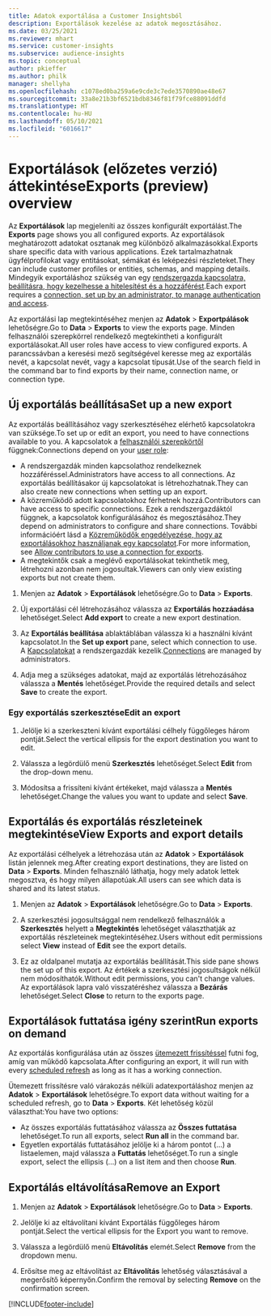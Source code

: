 ```yaml
---
title: Adatok exportálása a Customer Insightsból
description: Exportálások kezelése az adatok megosztásához.
ms.date: 03/25/2021
ms.reviewer: mhart
ms.service: customer-insights
ms.subservice: audience-insights
ms.topic: conceptual
author: pkieffer
ms.author: philk
manager: shellyha
ms.openlocfilehash: c1078ed0ba259a6e9cde3c7ede3570890ae48e67
ms.sourcegitcommit: 33a8e21b3bf6521bdb8346f81f79fce88091ddfd
ms.translationtype: HT
ms.contentlocale: hu-HU
ms.lasthandoff: 05/10/2021
ms.locfileid: "6016617"
---
```

# <a name="exports-preview-overview"></a><span data-ttu-id="a4cdc-103">Exportálások (előzetes verzió) áttekintése</span><span class="sxs-lookup"><span data-stu-id="a4cdc-103">Exports (preview) overview</span></span>

<span data-ttu-id="a4cdc-104">Az **Exportálások** lap megjeleníti az összes konfigurált exportálást.</span><span class="sxs-lookup"><span data-stu-id="a4cdc-104">The **Exports** page shows you all configured exports.</span></span> <span data-ttu-id="a4cdc-105">Az exportálások meghatározott adatokat osztanak meg különböző alkalmazásokkal.</span><span class="sxs-lookup"><span data-stu-id="a4cdc-105">Exports share specific data with various applications.</span></span> <span data-ttu-id="a4cdc-106">Ezek tartalmazhatnak ügyfélprofilokat vagy entitásokat, sémákat és leképezési részleteket.</span><span class="sxs-lookup"><span data-stu-id="a4cdc-106">They can include customer profiles or entities, schemas, and mapping details.</span></span> <span data-ttu-id="a4cdc-107">Mindegyik exportáláshoz szükség van egy [rendszergazda kapcsolatra, beállításra, hogy kezelhesse a hitelesítést és a hozzáférést](connections.md).</span><span class="sxs-lookup"><span data-stu-id="a4cdc-107">Each export requires a [connection, set up by an administrator, to manage authentication and access](connections.md).</span></span>

<span data-ttu-id="a4cdc-108">Az exportálási lap megtekintéséhez menjen az **Adatok** > **Exportpálások** lehetőségre.</span><span class="sxs-lookup"><span data-stu-id="a4cdc-108">Go to **Data** > **Exports** to view the exports page.</span></span> <span data-ttu-id="a4cdc-109">Minden felhasználói szerepkörrel rendelkező megtekintheti a konfigurált exportálásokat.</span><span class="sxs-lookup"><span data-stu-id="a4cdc-109">All user roles have access to view configured exports.</span></span> <span data-ttu-id="a4cdc-110">A parancssávban a keresési mező segítségével keresse meg az exportálás nevét, a kapcsolat nevét, vagy a kapcsolat típusát.</span><span class="sxs-lookup"><span data-stu-id="a4cdc-110">Use of the search field in the command bar to find exports by their name, connection name, or connection type.</span></span>

## <a name="set-up-a-new-export"></a><span data-ttu-id="a4cdc-111">Új exportálás beállítása</span><span class="sxs-lookup"><span data-stu-id="a4cdc-111">Set up a new export</span></span>

<span data-ttu-id="a4cdc-112">Az exportálás beállításához vagy szerkesztéséhez elérhető kapcsolatokra van szüksége.</span><span class="sxs-lookup"><span data-stu-id="a4cdc-112">To set up or edit an export, you need to have connections available to you.</span></span> <span data-ttu-id="a4cdc-113">A kapcsolatok a [felhasználói szerepkörtől](permissions.md) függnek:</span><span class="sxs-lookup"><span data-stu-id="a4cdc-113">Connections depend on your [user role](permissions.md):</span></span>
- <span data-ttu-id="a4cdc-114">A rendszergazdák minden kapcsolathoz rendelkeznek hozzáféréssel.</span><span class="sxs-lookup"><span data-stu-id="a4cdc-114">Administrators have access to all connections.</span></span> <span data-ttu-id="a4cdc-115">Az exportálás beállításakor új kapcsolatokat is létrehozhatnak.</span><span class="sxs-lookup"><span data-stu-id="a4cdc-115">They can also create new connections when setting up an export.</span></span>
- <span data-ttu-id="a4cdc-116">A közreműködő adott kapcsolatokhoz férhetnek hozzá.</span><span class="sxs-lookup"><span data-stu-id="a4cdc-116">Contributors can have access to specific connections.</span></span> <span data-ttu-id="a4cdc-117">Ezek a rendszergazdáktól függnek, a kapcsolatok konfigurálásához és megosztásához.</span><span class="sxs-lookup"><span data-stu-id="a4cdc-117">They depend on administrators to configure and share connections.</span></span> <span data-ttu-id="a4cdc-118">További információért lásd a [Közreműködők engedélyezése, hogy az exportálásokhoz használjanak egy kapcsolatot](connections.md#allow-contributors-to-use-a-connection-for-exports).</span><span class="sxs-lookup"><span data-stu-id="a4cdc-118">For more information, see [Allow contributors to use a connection for exports](connections.md#allow-contributors-to-use-a-connection-for-exports).</span></span>
- <span data-ttu-id="a4cdc-119">A megtekintők csak a meglévő exportálásokat tekinthetik meg, létrehozni azonban nem jogosultak.</span><span class="sxs-lookup"><span data-stu-id="a4cdc-119">Viewers can only view existing exports but not create them.</span></span>

1. <span data-ttu-id="a4cdc-120">Menjen az **Adatok** > **Exportálások** lehetőségre.</span><span class="sxs-lookup"><span data-stu-id="a4cdc-120">Go to **Data** > **Exports**.</span></span>

1. <span data-ttu-id="a4cdc-121">Új exportálási cél létrehozásához válassza az **Exportálás hozzáadása** lehetőséget.</span><span class="sxs-lookup"><span data-stu-id="a4cdc-121">Select **Add export** to create a new export destination.</span></span>

1. <span data-ttu-id="a4cdc-122">Az **Exportálás beállítása** ablaktáblában válassza ki a használni kívánt kapcsolatot.</span><span class="sxs-lookup"><span data-stu-id="a4cdc-122">In the **Set up export** pane, select which connection to use.</span></span> <span data-ttu-id="a4cdc-123">A [Kapcsolatokat](connections.md) a rendszergazdák kezelik.</span><span class="sxs-lookup"><span data-stu-id="a4cdc-123">[Connections](connections.md) are managed by administrators.</span></span> 

1. <span data-ttu-id="a4cdc-124">Adja meg a szükséges adatokat, majd az exportálás létrehozásához válassza a **Mentés** lehetőséget.</span><span class="sxs-lookup"><span data-stu-id="a4cdc-124">Provide the required details and select **Save** to create the export.</span></span>

### <a name="edit-an-export"></a><span data-ttu-id="a4cdc-125">Egy exportálás szerkesztése</span><span class="sxs-lookup"><span data-stu-id="a4cdc-125">Edit an export</span></span>

1. <span data-ttu-id="a4cdc-126">Jelölje ki a szerkeszteni kívánt exportálási célhely függőleges három pontját.</span><span class="sxs-lookup"><span data-stu-id="a4cdc-126">Select the vertical ellipsis for the export destination you want to edit.</span></span>

1. <span data-ttu-id="a4cdc-127">Válassza a legördülő menü **Szerkesztés** lehetőséget.</span><span class="sxs-lookup"><span data-stu-id="a4cdc-127">Select **Edit** from the drop-down menu.</span></span>

1. <span data-ttu-id="a4cdc-128">Módosítsa a frissíteni kívánt értékeket, majd válassza a **Mentés** lehetőséget.</span><span class="sxs-lookup"><span data-stu-id="a4cdc-128">Change the values you want to update and select **Save**.</span></span>

## <a name="view-exports-and-export-details"></a><span data-ttu-id="a4cdc-129">Exportálás és exportálás részleteinek megtekintése</span><span class="sxs-lookup"><span data-stu-id="a4cdc-129">View Exports and export details</span></span>

<span data-ttu-id="a4cdc-130">Az exportálási célhelyek a létrehozása után az **Adatok** > **Exportálások** listán jelennek meg.</span><span class="sxs-lookup"><span data-stu-id="a4cdc-130">After creating export destinations, they are listed on **Data** > **Exports**.</span></span> <span data-ttu-id="a4cdc-131">Minden felhasználó láthatja, hogy mely adatok lettek megosztva, és hogy milyen állapotúak.</span><span class="sxs-lookup"><span data-stu-id="a4cdc-131">All users can see which data is shared and its latest status.</span></span>

1. <span data-ttu-id="a4cdc-132">Menjen az **Adatok** > **Exportálások** lehetőségre.</span><span class="sxs-lookup"><span data-stu-id="a4cdc-132">Go to **Data** > **Exports**.</span></span>

1. <span data-ttu-id="a4cdc-133">A szerkesztési jogosultsággal nem rendelkező felhasználók a **Szerkesztés** helyett a **Megtekintés** lehetőséget választhatják az exportálás részleteinek megtekintéséhez.</span><span class="sxs-lookup"><span data-stu-id="a4cdc-133">Users without edit permissions select **View** instead of **Edit** see the export details.</span></span>

1. <span data-ttu-id="a4cdc-134">Ez az oldalpanel mutatja az exportálás beállítását.</span><span class="sxs-lookup"><span data-stu-id="a4cdc-134">This side pane shows the set up of this export.</span></span> <span data-ttu-id="a4cdc-135">Az értékek a szerkesztési jogosultságok nélkül nem módosíthatók.</span><span class="sxs-lookup"><span data-stu-id="a4cdc-135">Without edit permissions, you can't change values.</span></span> <span data-ttu-id="a4cdc-136">Az exportálások lapra való visszatéréshez válassza a **Bezárás** lehetőséget.</span><span class="sxs-lookup"><span data-stu-id="a4cdc-136">Select **Close** to return to the exports page.</span></span>

## <a name="run-exports-on-demand"></a><span data-ttu-id="a4cdc-137">Exportálások futtatása igény szerint</span><span class="sxs-lookup"><span data-stu-id="a4cdc-137">Run exports on demand</span></span>

<span data-ttu-id="a4cdc-138">Az exportálás konfigurálása után az összes [ütemezett frissítéssel](system.md#schedule-tab) futni fog, amíg van működő kapcsolata.</span><span class="sxs-lookup"><span data-stu-id="a4cdc-138">After configuring an export, it will run with every [scheduled refresh](system.md#schedule-tab) as long as it has a working connection.</span></span>

<span data-ttu-id="a4cdc-139">Ütemezett frissítésre való várakozás nélküli adatexportáláshoz menjen az **Adatok** > **Exportálások** lehetőségre.</span><span class="sxs-lookup"><span data-stu-id="a4cdc-139">To export data without waiting for a scheduled refresh, go to **Data** > **Exports**.</span></span> <span data-ttu-id="a4cdc-140">Két lehetőség közül választhat:</span><span class="sxs-lookup"><span data-stu-id="a4cdc-140">You have two options:</span></span>

- <span data-ttu-id="a4cdc-141">Az összes exportálás futtatásához válassza az **Összes futtatása** lehetőséget.</span><span class="sxs-lookup"><span data-stu-id="a4cdc-141">To run all exports, select **Run all** in the command bar.</span></span> 
- <span data-ttu-id="a4cdc-142">Egyetlen exportálás futtatásához jelölje ki a három pontot (...) a listaelemen, majd válassza a **Futtatás** lehetőséget.</span><span class="sxs-lookup"><span data-stu-id="a4cdc-142">To run a single export, select the ellipsis (...) on a list item and then choose **Run**.</span></span>

## <a name="remove-an-export"></a><span data-ttu-id="a4cdc-143">Exportálás eltávolítása</span><span class="sxs-lookup"><span data-stu-id="a4cdc-143">Remove an Export</span></span>

1. <span data-ttu-id="a4cdc-144">Menjen az **Adatok** > **Exportálások** lehetőségre.</span><span class="sxs-lookup"><span data-stu-id="a4cdc-144">Go to **Data** > **Exports**.</span></span>

1. <span data-ttu-id="a4cdc-145">Jelölje ki az eltávolítani kívánt Exportálás függőleges három pontját.</span><span class="sxs-lookup"><span data-stu-id="a4cdc-145">Select the vertical ellipsis for the Export you want to remove.</span></span>

1. <span data-ttu-id="a4cdc-146">Válassza a legördülő menü **Eltávolítás** elemét.</span><span class="sxs-lookup"><span data-stu-id="a4cdc-146">Select **Remove** from the dropdown menu.</span></span>

1. <span data-ttu-id="a4cdc-147">Erősítse meg az eltávolítást az **Eltávolítás** lehetőség választásával a megerősítő képernyőn.</span><span class="sxs-lookup"><span data-stu-id="a4cdc-147">Confirm the removal by selecting **Remove** on the confirmation screen.</span></span>


[!INCLUDE[footer-include](../includes/footer-banner.md)]
